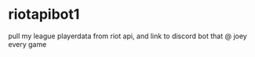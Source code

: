 # riotapibot1
pull my league playerdata from riot api, and link to discord bot that @ joey every game
